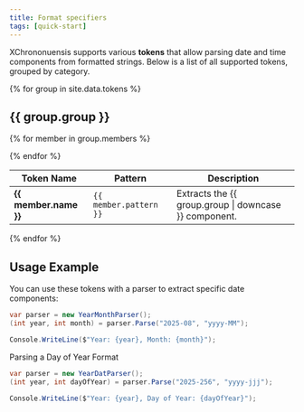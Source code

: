 ```yaml
---
title: Format specifiers
tags: [quick-start]
---
```


XChrononuensis supports various **tokens** that allow parsing date and time components from formatted strings. Below is a list of all supported tokens, grouped by category.

{% for group in site.data.tokens %}

## {{ group.group }}

<table>
  <thead>
    <tr>
      <th>Token Name</th>
      <th>Pattern</th>
      <th>Description</th>
    </tr>
  </thead>
  <tbody>

  {% for member in group.members %}
    <tr>
      <td><strong>{{ member.name }}</strong></td>
      <td><code>{{ member.pattern }}</code></td>
      <td>Extracts the {{ group.group | downcase }} component.</td>
    </tr>
    {% endfor %}
  </tbody>
</table>
{% endfor %}

## **Usage Example**

You can use these tokens with a parser to extract specific date components:

```csharp
var parser = new YearMonthParser();
(int year, int month) = parser.Parse("2025-08", "yyyy-MM");

Console.WriteLine($"Year: {year}, Month: {month}");
```

Parsing a Day of Year Format

```csharp
var parser = new YearDatParser();
(int year, int dayOfYear) = parser.Parse("2025-256", "yyyy-jjj");

Console.WriteLine($"Year: {year}, Day of Year: {dayOfYear}");
```
